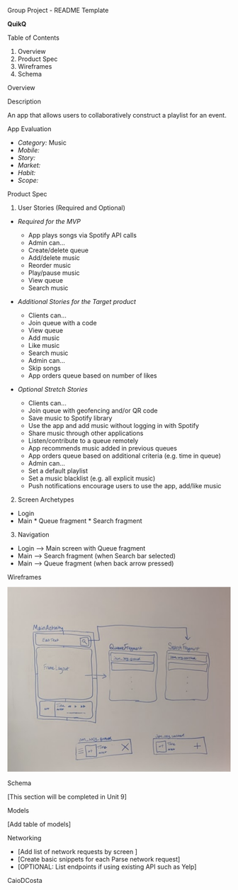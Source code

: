 Group Project - README Template

**QuikQ**

Table of Contents

1. Overview
2. Product Spec
3. Wireframes
4. Schema


Overview



Description

An app that allows users to collaboratively construct a playlist for an event.


App Evaluation

* *Category:* Music
* *Mobile:* 
* *Story:*
* *Market:*  
* *Habit:*
* *Scope:* 


Product Spec

1. User Stories (Required and Optional)

* *Required for the MVP*

   * App plays songs via Spotify API calls
   * Admin can...
    * Create/delete queue
    * Add/delete music
    * Reorder music
    * Play/pause music
    * View queue
    * Search music


* *Additional Stories for the Target product*

   * Clients can...
    * Join queue with a code
    * View queue
    * Add music
    * Like music
    * Search music
   * Admin can...
    * Skip songs
   * App orders queue based on number of likes


* *Optional Stretch Stories*

   * Clients can...
    * Join queue with geofencing and/or QR code
    * Save music to Spotify library
    * Use the app and add music without logging in with Spotify
    * Share music through other applications
    * Listen/contribute to a queue remotely
   * App recommends music added in previous queues
   * App orders queue based on additional criteria (e.g. time in queue)
   * Admin can...
    * Set a default playlist
    * Set a music blacklist (e.g. all explicit music)
   * Push notifications encourage users to use the app, add/like music


2. Screen Archetypes

* Login
* Main
      * Queue fragment
      * Search fragment

3. Navigation

* Login --> Main screen with Queue fragment
* Main --> Search fragment (when Search bar selected)
* Main --> Queue fragment (when back arrow pressed)

Wireframes

![Image of Wireframe](./wireframe.png)


Schema

[This section will be completed in Unit 9]

Models

[Add table of models]

Networking

* [Add list of network requests by screen ]
* [Create basic snippets for each Parse network request]
* [OPTIONAL: List endpoints if using existing API such as Yelp]

CaioDCosta
